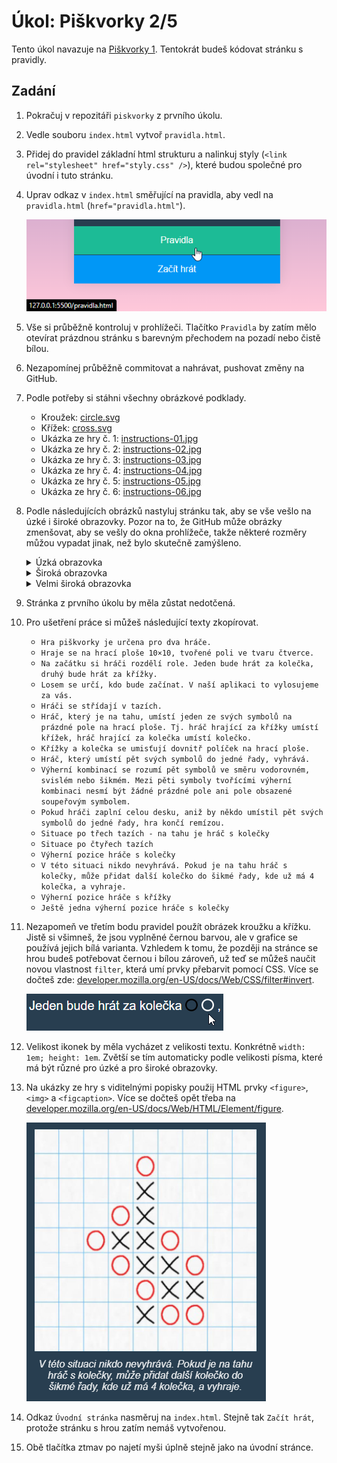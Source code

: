 # Úkol: Piškvorky 2/5

Tento úkol navazuje na [Piškvorky 1](https://github.com/Czechitas-podklady-WEB/Ukol-Piskvorky-1). Tentokrát budeš kódovat stránku s pravidly.

## Zadání

1. Pokračuj v repozitáři `piskvorky` z prvního úkolu.

1. Vedle souboru `index.html` vytvoř `pravidla.html`.

1. Přidej do pravidel základní html strukturu a nalinkuj styly (`<link rel="stylesheet" href="styly.css" />`), které budou společné pro úvodní i tuto stránku.

1. Uprav odkaz v `index.html` směřující na pravidla, aby vedl na `pravidla.html` (`href="pravidla.html"`).

   ![interakce](zadani/odkaz.png)

1. Vše si průběžně kontroluj v prohlížeči. Tlačítko `Pravidla` by zatím mělo otevírat prázdnou stránku s barevným přechodem na pozadí nebo čistě bílou.

1. Nezapomínej průběžně commitovat a nahrávat, pushovat změny na GitHub.

1. Podle potřeby si stáhni všechny obrázkové podklady.

   - Kroužek: [circle.svg](https://github.com/Czechitas-podklady-WEB/Ukol-Piskvorky-2/raw/main/podklady/circle.svg)
   - Křížek: [cross.svg](https://github.com/Czechitas-podklady-WEB/Ukol-Piskvorky-2/raw/main/podklady/cross.svg)
   - Ukázka ze hry č. 1: [instructions-01.jpg](https://github.com/Czechitas-podklady-WEB/Ukol-Piskvorky-2/raw/main/podklady/instructions-01.jpg)
   - Ukázka ze hry č. 2: [instructions-02.jpg](https://github.com/Czechitas-podklady-WEB/Ukol-Piskvorky-2/raw/main/podklady/instructions-02.jpg)
   - Ukázka ze hry č. 3: [instructions-03.jpg](https://github.com/Czechitas-podklady-WEB/Ukol-Piskvorky-2/raw/main/podklady/instructions-03.jpg)
   - Ukázka ze hry č. 4: [instructions-04.jpg](https://github.com/Czechitas-podklady-WEB/Ukol-Piskvorky-2/raw/main/podklady/instructions-04.jpg)
   - Ukázka ze hry č. 5: [instructions-05.jpg](https://github.com/Czechitas-podklady-WEB/Ukol-Piskvorky-2/raw/main/podklady/instructions-05.jpg)
   - Ukázka ze hry č. 6: [instructions-06.jpg](https://github.com/Czechitas-podklady-WEB/Ukol-Piskvorky-2/raw/main/podklady/instructions-06.jpg)

1. Podle následujících obrázků nastyluj stránku tak, aby se vše vešlo na úzké i široké obrazovky. Pozor na to, že GitHub může obrázky zmenšovat, aby se vešly do okna prohlížeče, takže některé rozměry můžou vypadat jinak, než bylo skutečně zamýšleno.

   <details>
      <summary>Úzká obrazovka</summary>
      <img alt="úzká obrazovka" src="zadani/uzka-obrazovka.png">
   </details>

   <details>
      <summary>Široká obrazovka</summary>
      <img alt="široká obrazovka" src="zadani/siroka-obrazovka.png">
   </details>

   <details>
      <summary>Velmi široká obrazovka</summary>
      <p>Verze pro velmi široké obrazovky se příliš neliší od varianty pro široké obrazovky. Následující snímek má hlavně demostrovat, že hlavní obsah má omezenou šířku.</p>
      <img alt="velmi široká obrazovka" src="zadani/velmi-siroka-obrazovka.png">
   </details>

1. Stránka z prvního úkolu by měla zůstat nedotčená.

1. Pro ušetření práce si můžeš následující texty zkopírovat.

   - `Hra piškvorky je určena pro dva hráče.`
   - `Hraje se na hrací ploše 10×10, tvořené poli ve tvaru čtverce.`
   - `Na začátku si hráči rozdělí role. Jeden bude hrát za kolečka, druhý bude hrát za křížky.`
   - `Losem se určí, kdo bude začínat. V naší aplikaci to vylosujeme za vás.`
   - `Hráči se střídají v tazích.`
   - `Hráč, který je na tahu, umístí jeden ze svých symbolů na prázdné pole na hrací ploše. Tj. hráč hrající za křížky umístí křížek, hráč hrající za kolečka umístí kolečko.`
   - `Křížky a kolečka se umisťují dovnitř políček na hrací ploše.`
   - `Hráč, který umístí pět svých symbolů do jedné řady, vyhrává.`
   - `Výherní kombinací se rozumí pět symbolů ve směru vodorovném, svislém nebo šikmém. Mezi pěti symboly tvořícími výherní kombinaci nesmí být žádné prázdné pole ani pole obsazené soupeřovým symbolem.`
   - `Pokud hráči zaplní celou desku, aniž by někdo umístil pět svých symbolů do jedné řady, hra končí remízou.`
   - `Situace po třech tazích - na tahu je hráč s kolečky`
   - `Situace po čtyřech tazích`
   - `Výherní pozice hráče s kolečky`
   - `V této situaci nikdo nevyhrává. Pokud je na tahu hráč s kolečky, může přidat další kolečko do šikmé řady, kde už má 4 kolečka, a vyhraje.`
   - `Výherní pozice hráče s křížky`
   - `Ještě jedna výherní pozice hráče s kolečky`

1. Nezapomeň ve třetím bodu pravidel použít obrázek kroužku a křížku. Jistě si všimneš, že jsou vyplněné černou barvou, ale v grafice se používá jejich bílá varianta. Vzhledem k tomu, že později na stránce se hrou budeš potřebovat černou i bílou zároveň, už teď se můžeš naučit novou vlastnost `filter`, která umí prvky přebarvit pomocí CSS. Více se dočteš zde: [developer.mozilla.org/en-US/docs/Web/CSS/filter#invert](https://developer.mozilla.org/en-US/docs/Web/CSS/filter#invert).

   ![obarvení](zadani/obarveni.png)

1. Velikost ikonek by měla vycházet z velikosti textu. Konkrétně `width: 1em; height: 1em`. Zvětší se tím automaticky podle velikosti písma, které má být různé pro úzké a pro široké obrazovky.

1. Na ukázky ze hry s viditelnými popisky použij HTML prvky `<figure>`, `<img>` a `<figcaption>`. Více se dočteš opět třeba na [developer.mozilla.org/en-US/docs/Web/HTML/Element/figure](https://developer.mozilla.org/en-US/docs/Web/HTML/Element/figure).

   ![ukázka figure](zadani/ukazka-figure.png)

1. Odkaz `Úvodní stránka` nasměruj na `index.html`. Stejně tak `Začít hrát`, protože stránku s hrou zatím nemáš vytvořenou.

1. Obě tlačítka ztmav po najetí myši úplně stejně jako na úvodní stránce.
